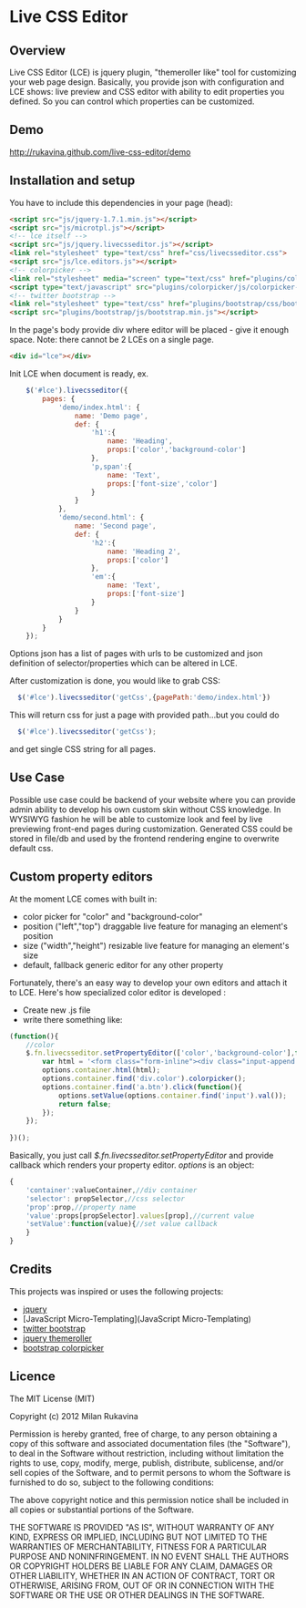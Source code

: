 # Live CSS Editor

## Overview

Live CSS Editor (LCE) is jquery plugin, "themeroller like" tool for customizing your web page design. Basically, you provide json with configuration and LCE shows: live preview and CSS editor with ability to edit properties you defined. So you can control which properties can be customized.

## Demo

http://rukavina.github.com/live-css-editor/demo

## Installation and setup

You have to include this dependencies in your page (head):

```html
<script src="js/jquery-1.7.1.min.js"></script>
<script src="js/microtpl.js"></script>
<!-- lce itself -->
<script src="js/jquery.livecsseditor.js"></script>
<link rel="stylesheet" type="text/css" href="css/livecsseditor.css">
<script src="js/lce.editors.js"></script>
<!-- colorpicker -->
<link rel="stylesheet" media="screen" type="text/css" href="plugins/colorpicker/css/colorpicker-bootstrap.css"/>
<script type="text/javascript" src="plugins/colorpicker/js/colorpicker-bootstrap.js"></script>
<!-- twitter bootstrap -->
<link rel="stylesheet" type="text/css" href="plugins/bootstrap/css/bootstrap.min.css"  media="screen">
<script src="plugins/bootstrap/js/bootstrap.min.js"></script>
```

In the page's body provide div where editor will be placed - give it enough space. Note: there cannot be 2 LCEs on a single page.

```html
<div id="lce"></div> 
```

Init LCE when document is ready, ex.

```javascript
    $('#lce').livecsseditor({
        pages: {
            'demo/index.html': {
                name: 'Demo page',
                def: {
                    'h1':{
                        name: 'Heading',
                        props:['color','background-color']
                    },
                    'p,span':{
                        name: 'Text',
                        props:['font-size','color']
                    }            
                }
            },
            'demo/second.html': {
                name: 'Second page',
                def: {
                    'h2':{
                        name: 'Heading 2',
                        props:['color']
                    },
                    'em':{
                        name: 'Text',
                        props:['font-size']
                    }            
                }
            }
        }
    });
```

Options json has a list of pages with urls to be customized and json definition of selector/properties which can be altered in LCE.

After customization is done, you would like to grab CSS:

```javascript
  $('#lce').livecsseditor('getCss',{pagePath:'demo/index.html'})
```

This will return css for just a page with provided path...but you could do

```javascript
  $('#lce').livecsseditor('getCss');
```

and get single CSS string for all pages.

## Use Case

Possible use case could be backend of your website where you can provide admin ability to develop his own custom skin without CSS knowledge. In WYSIWYG fashion he will be able to customize look and feel by live previewing front-end pages during customization.
Generated CSS could be stored in file/db and used by the frontend rendering engine to overwrite default css.

## Custom property editors

At the moment LCE comes with built in:
* color picker for "color" and "background-color"
* position ("left","top") draggable live feature for managing an element's position
* size ("width","height") resizable live feature for managing an element's size
* default, fallback generic editor for any other property

Fortunately, there's an easy way to develop your own editors and attach it to LCE. Here's how specialized color editor is developed :

* Create new .js file
* write there something like:

```javascript
(function(){
    //color
    $.fn.livecsseditor.setPropertyEditor(['color','background-color'],function colorEditorCallback(options){
        var html = '<form class="form-inline"><div class="input-append color" data-color="' + options.value + '" data-color-format="rgb"><input type="text" value="' + options.value + '" /><span class="add-on"><i style="background-color: ' + options.value + '"></i></span></div><a class="btn" href="#"><i class=" icon-ok"></i></a></form>';
        options.container.html(html);
        options.container.find('div.color').colorpicker();
        options.container.find('a.btn').click(function(){
            options.setValue(options.container.find('input').val());
            return false; 
        });        
    });  
    
})();
```

Basically, you just call *$.fn.livecsseditor.setPropertyEditor* and provide callback which renders your property editor. *options* is an object:

```javascript
{
    'container':valueContainer,//div container
    'selector': propSelector,//css selector
    'prop':prop,//property name
    'value':props[propSelector].values[prop],//current value
    'setValue':function(value){//set value callback
    }
}
```

## Credits

This projects was inspired or uses the following projects:

* [jquery](http://jquery.com/)
* [JavaScript Micro-Templating](JavaScript Micro-Templating)
* [twitter bootstrap](http://twitter.github.com/bootstrap/)
* [jquery themeroller](http://jqueryui.com/themeroller/)
* [bootstrap colorpicker](http://www.eyecon.ro/bootstrap-colorpicker)

## Licence

The MIT License (MIT)

Copyright (c) 2012 Milan Rukavina

Permission is hereby granted, free of charge, to any person obtaining a copy of this software and associated documentation files (the "Software"), to deal in the Software without restriction, including without limitation the rights to use, copy, modify, merge, publish, distribute, sublicense, and/or sell copies of the Software, and to permit persons to whom the Software is furnished to do so, subject to the following conditions:

The above copyright notice and this permission notice shall be included in all copies or substantial portions of the Software.

THE SOFTWARE IS PROVIDED "AS IS", WITHOUT WARRANTY OF ANY KIND, EXPRESS OR IMPLIED, INCLUDING BUT NOT LIMITED TO THE WARRANTIES OF MERCHANTABILITY, FITNESS FOR A PARTICULAR PURPOSE AND NONINFRINGEMENT. IN NO EVENT SHALL THE AUTHORS OR COPYRIGHT HOLDERS BE LIABLE FOR ANY CLAIM, DAMAGES OR OTHER LIABILITY, WHETHER IN AN ACTION OF CONTRACT, TORT OR OTHERWISE, ARISING FROM, OUT OF OR IN CONNECTION WITH THE SOFTWARE OR THE USE OR OTHER DEALINGS IN THE SOFTWARE.